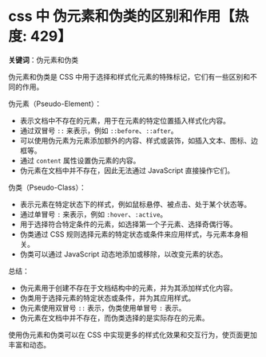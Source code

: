 # css 中 伪元素和伪类的区别和作用【热度: 429】

**关键词**：伪元素和伪类

伪元素和伪类是 CSS 中用于选择和样式化元素的特殊标记，它们有一些区别和不同的作用。

伪元素（Pseudo-Element）：
- 表示文档中不存在的元素，用于在元素的特定位置插入样式化内容。
- 通过双冒号 `::` 来表示，例如 `::before`、`::after`。
- 可以使用伪元素为元素添加额外的内容、样式或装饰，如插入文本、图标、边框等。
- 通过 `content` 属性设置伪元素的内容。
- 伪元素在文档中并不存在，因此无法通过 JavaScript 直接操作它们。

伪类（Pseudo-Class）：
- 表示元素在特定状态下的样式，例如鼠标悬停、被点击、处于某个状态等。
- 通过单冒号 `:` 来表示，例如 `:hover`、`:active`。
- 用于选择符合特定条件的元素，如选择第一个子元素、选择奇偶行等。
- 伪类通过 CSS 规则选择元素的特定状态或条件来应用样式，与元素本身相关。
- 伪类可以通过 JavaScript 动态地添加或移除，以改变元素的状态。

总结：
- 伪元素用于创建不存在于文档结构中的元素，并为其添加样式化内容。
- 伪类用于选择元素的特定状态或条件，并为其应用样式。
- 伪元素使用双冒号 `::` 表示，伪类使用单冒号 `:` 表示。
- 伪元素在文档中并不存在，而伪类选择的是实际存在的元素。

使用伪元素和伪类可以在 CSS 中实现更多的样式化效果和交互行为，使页面更加丰富和动态。